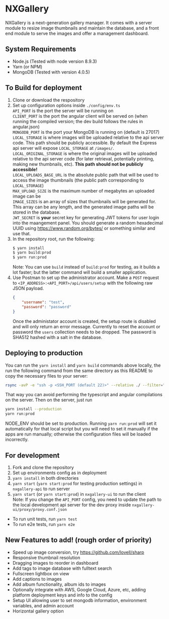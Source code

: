 # NXGallery
NXGallery is a next-generation gallery manager. It comes with a server module to resize image thumbnails and maintain the database, and a front end module to serve the images and offer a management dashboard.

## System Requirements
- Node.js (Tested with node version 8.9.3)
- Yarn (or NPM)
- MongoDB (Tested with version 4.0.5)

## To Build for deployment
1. Clone or download the respository
2. Set up configuration options inside `./config/env.ts`  
    `API_PORT` is the port the server will be running on  
    `CLIENT_PORT` is the port the angular client will be served on (when running the compiled version; the dev build follows the rules in angular.json)  
    `MONGODB_PORT` is the port your MongoDB is running on (default is 27017)  
    `LOCAL_STORAGE` is where images will be uploaded relative to the api server code. This path should be publicly accessible. By default the Express api server will expose `LOCAL_STORAGE` at `/images/`.  
    `LOCAL_ORIGINAL_STORAGE` is where the original images will be uploaded relative to the api server code (for later retrieval, potentially printing, making new thumbnails, etc). **This path should not be publicly accessible!**  
    `LOCAL_UPLOADS_BASE_URL` is the absolute public path that will be used to access the image thumbnails (the public path corresponding to `LOCAL_STORAGE`)  
    `MAX_UPLOAD_SIZE` is the maximum number of megabytes an uploaded image can be  
    `IMAGE_SIZES` is an array of sizes that thumbnails will be generated for. This array can be any length, and the generated image paths will be stored in the database.  
    `JWT_SECRET` is **your** secret key for generating JWT tokens for user login into the maangement panel. You should generate a random hexadecimal UUID using https://www.random.org/bytes/ or something similar and use that.  
3. In the repository root, run the following: 
    ```sh
    $ yarn install
    $ yarn build:prod
    $ yarn run:prod
    ```
    Note: You can use `build` instead of `build:prod` for testing, as it builds a lot faster; but the latter command will build a smaller application.
4. Use Postman to set up the administrator account. Make a `POST` request to `<IP_ADDRESS>:<API_PORT>/api/users/setup` with the following raw JSON payload.
    ```json
    {
        "username": "test",
        "password": "password"
    }
    ```
    Once the administator account is created, the setup route is disabled and will only return an error message. Currently to reset the account or password the `users` collection needs to be dropped. The password is SHA512 hashed with a salt in the database.

## Deploying to production
You can run the `yarn install` and `yarn build` commands above locally, the run the following command from the same directory as this README to copy the necessary files to your server:
```sh
rsync -avP -e "ssh -p <SSH_PORT (default 22)>" --relative ./ --filter="merge rsync" <REMOTE_USERNAME>@<REMOTE_HOST>:~/<REMOTE_TARGET_DIRECTORY>
```
That way you can avoid performing the typescript and angular compilations on the server.
Then on the server, just run
```sh
yarn install --production
yarn run:prod
```
NODE_ENV should be set to production. Running `yarn run:prod` will set it automatically for that local script but you will need to set it manually if the apps are run manually; otherwise the configuration files will be loaded incorrectly.

## For development
1. Fork and clone the repository
2. Set up environments config as in deployment
3. `yarn install` in both directories
4. `yarn start` (`yarn start:prod` for testing production settings) in `nxgallery-api` to run server
5. `yarn start` (or `yarn start:prod`) in `nxgallery-ui` to run the client  
    Note: If you change the `API_PORT` config, you need to update the path to the local development api server for the dev proxy inside `nxgallery-ui/proxy/proxy.conf.json`

* To run unit tests, run `yarn test` 
* To run e2e tests, run `yarn e2e`

## New Features to add! (rough order of priority)
- Speed up image conversion, try https://github.com/lovell/sharp
- Responsive thumbnail resolution
- Dragging images to reorder in dashboard
- Add tags to image database with fulltext search
- Fullscreen lightbox on view
- Add captions to images
- Add album functionality, album ids to images
- Optionally integrate with AWS, Google Cloud, Azure, etc, adding platform deployment keys and info to the config
- Setup UI allowing user to set mongodb information, environment variables, and admin account
- Horizontal gallery option
